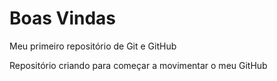 # Boas Vindas
 Meu primeiro repositório de Git e GitHub

 Repositório criando para começar a movimentar o meu GitHub
 

